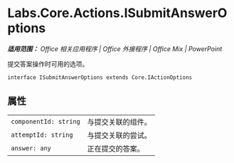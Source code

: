 ﻿
# Labs.Core.Actions.ISubmitAnswerOptions

 _**适用范围：** Office 相关应用程序 | Office 外接程序 | Office Mix | PowerPoint_

提交答案操作时可用的选项。

```
interface ISubmitAnswerOptions extends Core.IActionOptions
```


## 属性


|||
|:-----|:-----|
| `componentId: string`|与提交关联的组件。|
| `attemptId: string`|与提交关联的尝试。|
| `answer: any`|正在提交的答案。|
